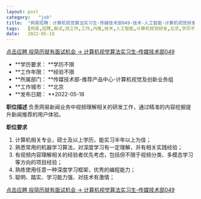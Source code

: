 ```yaml
---
layout:	post
category:	"job"
title:	"网易招聘：计算机视觉算法实习生-传媒技术部049-技术-人工智能-计算机视觉研发-北京学历不限经验不限"
tags:	[网易,招聘,面试,找工作,工作,内推,技术,人工智能,计算机视觉研发,北京,学历不限,经验不限]
date:	2022-05-18
---
```


[点击应聘 投简历就有面试机会 -> 计算机视觉算法实习生-传媒技术部049](http://mobile.bole.netease.com/bole/boleDetail?id=28016&employeeId=346f03c3cda5f04c&key=all)



- **学历要求： **学历不限
- **工作年限： **经验不限
- **所属部门： **传媒技术部-推荐产品中心-计算机视觉及创新业务组
- **工作城市： **北京
- **发布日期： **2022-05-18



**职位描述**
负责网易新闻业务中视频理解相关的研发工作，通过精准的内容挖掘提升新闻推荐的用户体验。





**职位要求**
1. 计算机相关专业，硕士及以上学历，能实习半年以上为佳；
2. 熟悉常用的机器学习算法，对深度学习有一定理解，并有相关实践经验；
3. 有视频内容理解相关的经验者优先考虑，包括但不限于视频分类、多模态学习等方向的项目经验；
4. 熟练使用任意一种深度学习框架，优秀的编程能力；
5. 聪明、踏实、学习能力强、对技术有激情； 



[点击应聘 投简历就有面试机会 -> 计算机视觉算法实习生-传媒技术部049](http://mobile.bole.netease.com/bole/boleDetail?id=28016&employeeId=346f03c3cda5f04c&key=all)